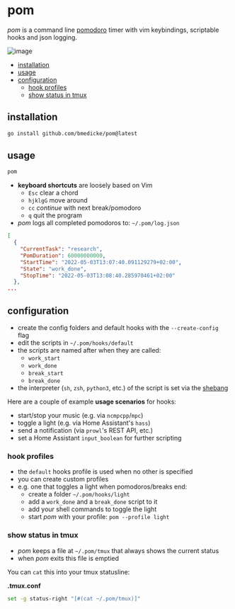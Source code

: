 # pom

*pom* is a command line [pomodoro](https://en.wikipedia.org/wiki/Pomodoro_Technique) timer with vim keybindings, scriptable hooks and json logging.

![image](https://user-images.githubusercontent.com/173962/166444425-c2a81732-41f7-40c2-bf11-f631f38948b4.png)

<!-- vim-markdown-toc GFM -->

* [installation](#installation)
* [usage](#usage)
* [configuration](#configuration)
  * [hook profiles](#hook-profiles)
  * [show status in tmux](#show-status-in-tmux)

<!-- vim-markdown-toc -->

## installation

```sh
go install github.com/bmedicke/pom@latest
```

## usage

```sh
pom
```

* **keyboard shortcuts** are loosely based on Vim
  * `Esc` clear a chord
  * `hjklgG` move around
  * `cc` *continue* with next break/pomodoro
  * `q` quit the program
* *pom* logs all completed pomodoros to: `~/.pom/log.json`

```json
[
  {
    "CurrentTask": "research",
    "PomDuration": 60000000000,
    "StartTime": "2022-05-03T13:07:40.091129279+02:00",
    "State": "work_done",
    "StopTime": "2022-05-03T13:08:40.285970461+02:00"
  },
...
```

## configuration

* create the config folders and default hooks with the `--create-config` flag
* edit the scripts in `~/.pom/hooks/default`
* the scripts are named after when they are called:
  * `work_start`
  * `work_done`
  * `break_start`
  * `break_done`
* the interpreter (`sh`, `zsh`, `python3`, etc.) of the script is set via the [shebang](https://en.wikipedia.org/wiki/Shebang_(Unix))

Here are a couple of example **usage scenarios** for hooks:

  * start/stop your music (e.g. via `ncmpcpp`/`mpc`)
  * toggle a light (e.g. via Home Assistant's `hass`)
  * send a notification (via `prowl`'s REST API, etc.)
  * set a Home Assistant `input_boolean` for further scripting

### hook profiles

* the `default` hooks profile is used when no other is specified
* you can create custom profiles
* e.g. one that toggles a light when pomodoros/breaks end:
  * create a folder `~/.pom/hooks/light`
  * add a `work_done` and a `break_done` script to it
  * add your shell commands to toggle the light
  * start *pom* with your profile: `pom --profile light`

### show status in tmux

* *pom* keeps a file at `~/.pom/tmux` that always shows the current status
* when *pom* exits this file is emptied

You can `cat` this into your tmux statusline:

**.tmux.conf**
```sh
set -g status-right "[#(cat ~/.pom/tmux)]"
```
